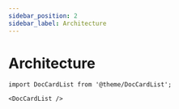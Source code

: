 ```yaml
---
sidebar_position: 2
sidebar_label: Architecture
---
```


# Architecture

```mdx-code-block
import DocCardList from '@theme/DocCardList';

<DocCardList />
```